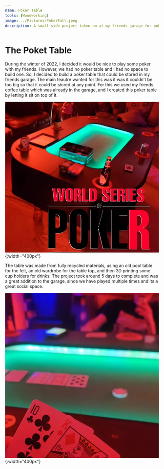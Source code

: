 ```yaml
---
name: Poker Table
tools: [Woodworking]
image: ../Pictures/PokerFull.jpeg
description: A small side project taken on at my friends garage for poker night.
---
```


# The Poket Table

During the winter of 2022, I decided it would be nice to play some poker with my friends. However, we had no poker table and I had no space to build one. So, I decided to build a poker table that could be stored in my friends garage. The main feautre wanted for this was it was it couldn't be too big so that it could be stored at any point. For this we used my friends coffee table which was already in the garage, and I created this poker table by letting it sit on top of it.

![Poker Table](../Pictures/PokerFull.jpeg){:width="400px"}

The table was made from fully recycled materials, using an old pool table for the felt, an old wardrobe for the table top, and then 3D printing some cup holders for drinks. The project took around 5 days to complete and was a great addition to the garage, since we have played multiple times and its a great social space.

![Poker Preview](../Pictures/Poker.jpeg){:width="400px"}